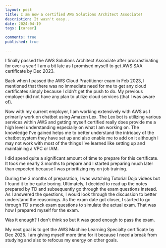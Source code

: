 ```yaml
---
layout: post
title: I am now a certified AWS Solutions Architect Associate!
description: It wasn't easy..
date: 2024-04-19
tags: [career]

comments: true
published: true

---
```

I finally passed the AWS Solutions Architect Associate after procrastinating for over a year! I am a bit late as I promised myself to get AWS SAA certificate by Dec 2023.

Back when I passed the AWS Cloud Practitioner exam in Feb 2023, I mentioned that there was no immediate need for me to get any cloud certificates simply because I didn't get the push to do. My previous employer did not have any plan to utilize cloud services (that I was aware of).

Now with my current employer, I am working extensively with AWS as I primarily work on chatbot using Amazon Lex. The Lex bot is utilizing various services within AWS and getting myself certified really does provide me a high level understanding especially on what I am working on. The knowledge I've gained helps me to better understand the intricacy of the chatbot system they have set up and also enable me to add on it although I may not work with most of the things I've learned like setting up and maintaining a VPC or IAM.

I did spend quite a significant amount of time to prepare for this certificate. It took me nearly 3 months to prepare and I started preparing much later than expected because I was prioritizing my on job training.

During the 3 months of preparation, I was watching Tutorial Dojo videos but I found it to be quite boring. Ultimately, I decided to read up the notes prepared by TD and subsequently go through the exam questions instead. As I answered the questions, I would look through the discussion to better understand the reasonings. As the exam date got closer, I started to go through TD's mock exam questions to simulate the actual exam. That was how I prepared myself for the exam.

Was it enough? I don't think so but it was good enough to pass the exam.

My next goal is to get the AWS Machine Learning Specialty certificate by Dec 2025. I am giving myself more time for it because I need a break from studying and also to refocus my energy on other goals.

